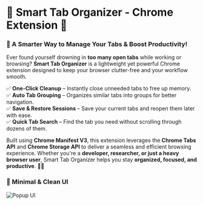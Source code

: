 # **🧠 Smart Tab Organizer - Chrome Extension** 🚀  

### **🔹 A Smarter Way to Manage Your Tabs & Boost Productivity!**  

Ever found yourself drowning in **too many open tabs** while working or browsing? **Smart Tab Organizer** is a lightweight yet powerful Chrome extension designed to keep your browser clutter-free and your workflow smooth.  

✅ **One-Click Cleanup** – Instantly close unneeded tabs to free up memory.  
✅ **Auto Tab Grouping** – Organizes similar tabs into groups for better navigation.  
✅ **Save & Restore Sessions** – Save your current tabs and reopen them later with ease.  
✅ **Quick Tab Search** – Find the tab you need without scrolling through dozens of them.  

Built using **Chrome Manifest V3**, this extension leverages the **Chrome Tabs API** and **Chrome Storage API** to deliver a seamless and efficient browsing experience. Whether you're a **developer, researcher, or just a heavy browser user**, Smart Tab Organizer helps you stay **organized, focused, and productive**. 🚀🔥

### 🔹 Minimal & Clean UI  
![Popup UI]([https://github.com/smart-tab-organizer/blob/main/popup-image.jpg](https://github.com/aiswaryams20/smart-tab-organizer/blob/main/popup-image.jpg))

